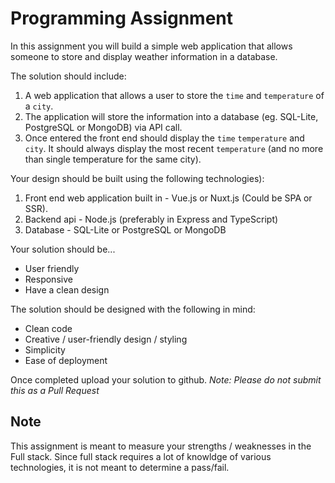 # Programming Assignment

In this assignment you will build a simple web application that allows someone to store and display weather information in a database.

The solution should include:

1. A web application that allows a user to store the `time` and `temperature` of a `city`.
2. The application will store the information into a database (eg. SQL-Lite, PostgreSQL or MongoDB) via API call.
3. Once entered the front end should display the `time` `temperature` and `city`. It should always display the most recent `temperature` (and no more than single temperature for the same city). 

Your design should be built using the following technologies):

1. Front end web application built in - Vue.js or Nuxt.js (Could be SPA or SSR).
2. Backend api - Node.js (preferably in Express and TypeScript)
3. Database - SQL-Lite or PostgreSQL or MongoDB

Your solution should be...

- User friendly
- Responsive
- Have a clean design

The solution should be designed with the following in mind:

- Clean code
- Creative / user-friendly design / styling
- Simplicity
- Ease of deployment

Once completed upload your solution to github. *Note: Please do not submit this as a Pull Request*

## Note

This assignment is meant to measure your strengths / weaknesses in the Full stack. Since full stack requires a lot of knowldge of various technologies, it is not meant to determine a pass/fail.
